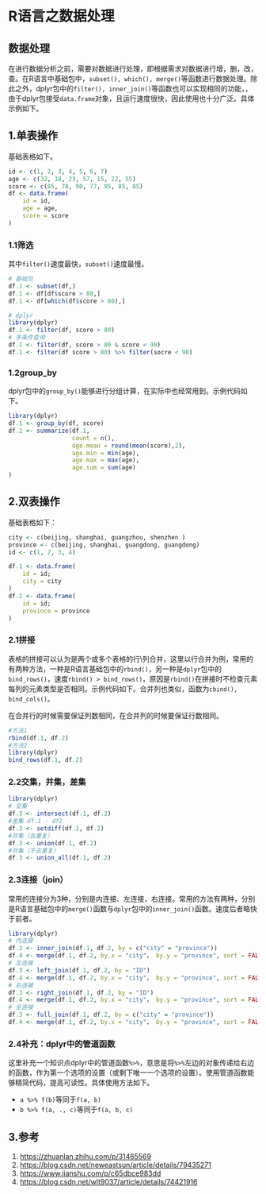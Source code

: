 # R语言之数据处理


## 数据处理

在进行数据分析之前，需要对数据进行处理，即根据需求对数据进行增，删，改，查。在R语言中基础包中，`subset(), which(), merge()`等函数进行数据处理。除此之外，dplyr包中的`filter(), inner_join()`等函数也可以实现相同的功能，，由于dplyr包接受`data.frame`对象，且运行速度很快，因此使用也十分广泛。具体示例如下。

## 1.单表操作

基础表格如下。

```R
id <- c(1, 2, 3, 4, 5, 6, 7)
age <- c(32, 18, 23, 57, 15, 22, 55)
score <- c(85, 70, 90, 77, 95, 85, 85)
df <- data.frame(
    id = id,
    age = age,
    score = score
)
```

### 1.1筛选

其中`filter()`速度最快，`subset()`速度最慢。

```R
# 基础包
df.1 <- subset(df,)
df.1 <- df[df$score > 80,]
df.1 <- df[which(df$score > 80),]

# dplyr
library(dplyr)
df.1 <- filter(df, score > 80)
# 多条件查询
df.1 <- filter(df, score > 80 & score < 90)
df.1 <- filter(df score > 80) %>% filter(socre < 90)
```

### 1.2group_by

dplyr包中的`group_by()`能够进行分组计算，在实际中也经常用到。示例代码如下。

```R
library(dplyr)
df.1 <- group_by(df, score)
df.2 <- summarize(df.1,
                  count = n(),
                  age.mean = round(mean(score),2),
                  age.min = min(age),
                  age.max = max(age),
                  age.sum = sum(age)
)
```



## 2.双表操作

基础表格如下：

```R
city <- c(beijing, shanghai, guangzhou, shenzhen )
province <- c(beijing, shanghai, guangdong, guangdong)
id <- c(1, 2, 3, 4)

df.1 <- data.frame(
    id = id;
    city = city
) 
df.2 <- data.frame(
    id = id;
    province = province
)
```

### 2.1拼接

表格的拼接可以认为是两个或多个表格的行\列合并，这里以行合并为例，常用的有两种方法，一种是R语言基础包中的`rbind()`，另一种是`dplyr`包中的`bind_rows()`，速度`rbind() > bind_rows()`，原因是`rbind()`在拼接时不检查元素每列的元素类型是否相同。示例代码如下。合并列也类似，函数为`cbind(), bind_cols()`。

在合并行的时候需要保证列数相同，在合并列的时候要保证行数相同。

```R
#方法1
rbind(df.1, df.2)
#方法2
library(dplyr)
bind_rows(df.1, df.2)
```

### 2.2交集，并集，差集

```R
library(dplyr)
# 交集
df.3 <- intersect(df.1, df.2)
#差集 df.1 - df2
df.3 <- setdiff(df.1, df.2)
#并集（去重复）
df.3 <- union(df.1, df.2)
#并集（不去重复）
df.3 <- union_all(df.1, df.2)
```

### 2.3连接（join）

常用的连接分为3种，分别是内连接、左连接，右连接。常用的方法有两种，分别是R语言基础包中的`merge()`函数与`dplyr`包中的`inner_join()`函数。速度后者略快于前者。

```R
library(dplyr)
# 内连接
df.3 <- inner_join(df.1, df.2, by = c("city" = "province"))
df.4 <- merge(df.1, df.2, by.x = "city"， by.y = "province", sort = FALSE)
# 左连接
df.3 <- left_join(df.1, df.2, by = "ID")
df.4 <- merge(df.1, df.2, by.x = "city"， by.y = "province", sort = FALSE, all.x = TRUE)
# 右连接
df.3 <- right_join(df.1, df.2, by = "ID")
df.4 <- merge(df.1, df.2, by.x = "city"， by.y = "province", sort = FALSE, all.y = TRUE)
# 全连接
df.3 <- full_join(df.1, df.2, by = c("city" = "province"))
df.4 <- merge(df.1, df.2, by.x = "city"， by.y = "province", sort = FALSE, all = TRUE)
```

### 2.4补充：dplyr中的管道函数

这里补充一个知识点dplyr中的管道函数`%>%`，意思是将`%>%`左边的对象传递给右边的函数，作为第一个选项的设置（或剩下唯一一个选项的设置）。使用管道函数能够精简代码，提高可读性。具体使用方法如下。

- `a %>% f(b)`等同于`f(a, b)`
- `b %>% f(a, ., c)`等同于`f(a, b, c)`



## 3.参考

1. https://zhuanlan.zhihu.com/p/31465569
2. https://blog.csdn.net/neweastsun/article/details/79435271
3. https://www.jianshu.com/p/c65dbce983dd
4. https://blog.csdn.net/wlt9037/article/details/74421916
